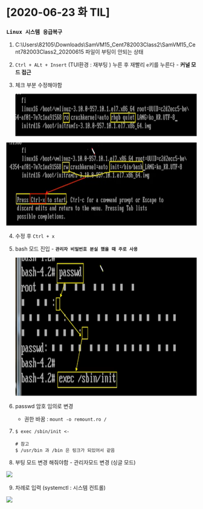 # [2020-06-23 화 TIL]

### `Linux 시스템 응급복구`

1. C:\Users\82105\Downloads\SamVM15_Cent782003Class2\SamVM15_Cent782003Class2_20200615 파일이 부팅이 안되는 상태 

2. `Ctrl + ALt + Insert`  (TUI환경 : 재부팅 ) 누른 후 재빨리 `e`키를 누른다  - **커널 모드 접근**

3. 체크 부분 수정해야함 

   <img src="./커널모드 수정부분.PNG">

<img src="./커널모드 수정부분2.PNG">



4. 수정 후 `Ctrl + x`

5. bash 모드 진입 -  **`관리자 비밀번호 분실 했을 때 주로 사용`**

   <img src="./관리자비밀번호수정.PNG">

6. passwd 암호 임의로 변경 

   - 권한 바꿈 : `mount -o remount.ro /`

7. ```shell
   $ exec /sbin/init <- 
   
   # 참고 
   $ /usr/bin 과 /bin 은 링크가 되있어서 같음 
   ```

8. 부팅 모드 변경 해줘야함 - 관리자모드 변경 (싱글 모드)

<img src="./부팅모드변경.PNG">



9. 차례로 입력 (systemctl : 시스템 컨트롤)

<img src="./싱글모드.PNG">



